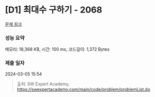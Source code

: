 # [D1] 최대수 구하기 - 2068 

[문제 링크](https://swexpertacademy.com/main/code/problem/problemDetail.do?contestProbId=AV5QQhbqA4QDFAUq) 

### 성능 요약

메모리: 18,368 KB, 시간: 100 ms, 코드길이: 1,372 Bytes

### 제출 일자

2024-03-05 15:54



> 출처: SW Expert Academy, https://swexpertacademy.com/main/code/problem/problemList.do